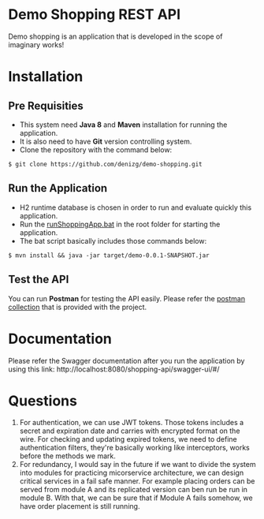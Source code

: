 # Demo Shopping REST API
Demo shopping is an application that is developed in the scope of imaginary works!

# Installation
## Pre Requisities
- This system need **Java 8** and **Maven** installation for running the application. 
- It is also need to have **Git** version controlling system. 
- Clone the repository with the command below:
```
$ git clone https://github.com/denizg/demo-shopping.git
```

## Run the Application
- H2 runtime database is chosen in order to run and evaluate quickly this application. 
- Run the [runShoppingApp.bat](https://github.com/denizg/demo-shopping/blob/master/runShoppingApp.bat) in the root folder for starting the application. 
- The bat script basically includes those commands below: 
```
$ mvn install && java -jar target/demo-0.0.1-SNAPSHOT.jar
```
## Test the API
You can run **Postman** for testing the API easily. Please refer the [postman collection](https://github.com/denizg/demo-shopping/blob/master/src/test/resources/ShoppingRESTCollection.postman_collection.json) that is provided with the project.
# Documentation
Please refer the Swagger documentation after you run the application by using this link: 
http://localhost:8080/shopping-api/swagger-ui/#/

# Questions
1. For authentication, we can use JWT tokens. Those tokens includes a secret and expiration date and carries with encrypted format on the wire. 
For checking and updating expired tokens, we need to define authentication filters, they're basically working like interceptors, works before the methods we mark.
2. For redundancy, I would say in the future if we want to divide the system into modules for practicing micorservice architecture, we can design critical services in a fail safe manner. 
For example placing orders can be served from module A and its replicated version can ben run be run in module B. With that, we can be sure that if Module A fails somehow, we have order placement is still running. 
